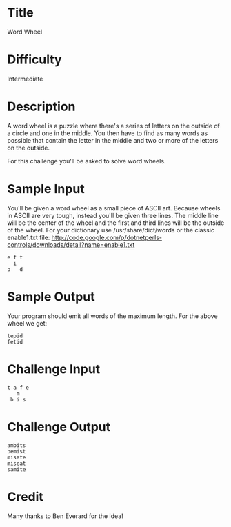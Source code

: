 #  Title 

Word Wheel

# Difficulty

Intermediate

# Description

A word wheel is a puzzle where there's a series of letters on the outside of a circle and one in the middle. You then have to find as many words as possible that contain the letter in the middle and two or more of the letters on the outside.

For this challenge you'll be asked to solve word wheels. 

# Sample Input

You'll be given a word wheel as a small piece of ASCII art. Because wheels in ASCII are very tough, instead you'll be given three lines. The middle line will be the center of the wheel and the first and third lines will be the outside of the wheel. For your dictionary use /usr/share/dict/words or the classic enable1.txt file: http://code.google.com/p/dotnetperls-controls/downloads/detail?name=enable1.txt

	e f t
	  i
	p   d

# Sample Output

Your program should emit all words of the maximum length. For the above wheel we get:

	tepid
	fetid

# Challenge Input

	t a f e
	   m
	 b i s

# Challenge Output

	ambits
	bemist
	misate
	miseat
	samite

# Credit

Many thanks to Ben Everard for the idea!
